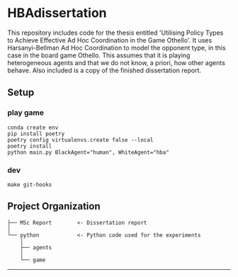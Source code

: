 # HBAdissertation

This repository includes code for the thesis entitled 'Utilising Policy Types to Achieve 
Effective Ad Hoc Coordination in the Game Othello'. It uses Harsanyi-Bellman Ad Hoc
Coordination to model the opponent type, in this case in the board game Othello. This 
assumes that it is playing heterogeneous agents and that we do not know, a priori, how
other agents behave. Also included is a copy of the finished dissertation report.

## Setup

### play game

```
conda create env
pip install poetry
poetry config virtualenvs.create false --local
poetry install
python main.py BlackAgent="human", WhiteAgent="hba"
```

### dev

```
make git-hooks
```

Project Organization 
------------

    ├── MSc Report        <- Dissertation report
    │
    └── python            <- Python code used for the experiments
        │
        ├── agents
        │  
        └── game            
--------
